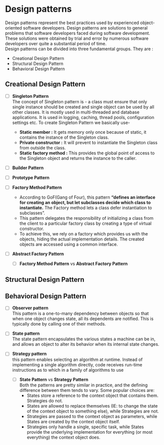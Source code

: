 # Design patterns
Design patterns represent the best practices used by experienced object-oriented software developers. Design patterns are solutions to general problems that software developers faced during software development. These solutions were obtained by trial and error by numerous software developers over quite a substantial period of time.  
Design patterns can be divided into three fundamental groups. They are :
- Creational Design Pattern
- Structural Design Pattern
- Behavioral Design Pattern
 ## Creational Design Pattern
 
 - [ ] **Singleton Pattern**
<br>The concept of Singleton pattern is - a class must ensure that only single instance should be created and single object can be used by all other classes. It is mostly used in multi-threaded and database applications. It is used in logging, caching, thread pools, configuration settings etc. To create Singleton Pattern we basically use-
	- **Static member :** It gets memory only once because of static, it contains the instance of the Singleton class.
	- **Private constructor :** It will prevent to instantiate the Singleton class from outside the class.
	- **Static factory method :** This provides the global point of access to the Singleton object and returns the instance to the caller.
 
 - [ ] **Builder Pattern**
 - [ ] **Prototype Pattern**
 - [ ] **Factory Method Pattern**

	 - According to GoF(Gang of Four), this pattern  **“defines an interface for creating an object, but let subclasses decide which class to instantiate.**  The Factory method lets a class defer instantiation to subclasses”.
	- This pattern delegates the responsibility of initializing a class from the client to a particular factory class by creating a type of virtual constructor.
	- To achieve this, we rely on a factory which provides us with the objects, hiding the actual implementation details. The created objects are accessed using a common interface.

 - [ ] **Abstract Factory Pattern**
	 - [ ] **Factory Method Pattern** vs **Abstract Factory Pattern**

## Structural Design Pattern
## Behavioral Design Pattern

	

 - [ ] **Observer pattern**
<br> This pattern is a one-to-many dependency between objects so that when one object changes state, all its dependents are notified. This is typically done by calling one of their methods.

 - [ ] **State pattern**
<br>The state pattern encapsulates the various states a machine can be in, and allows an object to alter its behavior when its internal state changes. 

 - [ ] **Strategy pattern**
<br>this pattern enables selecting an algorithm at runtime. Instead of implementing a single algorithm directly, code receives run-time instructions as to which in a family of algorithms to use

	- [ ] **State Pattern** vs **Strategy Pattern**
	<br> Both the patterns are pretty similar in practice, and the defining difference between them tends to vary. Some popular choices are:
		- States store a reference to the context object that contains them.   
   Strategies do not.
 		- States are allowed to replace themselves (IE: to change the state of the context object to something else), while Strategies are not.
		- Strategies are passed to the context object as parameters, while States are created by the context object itself.
		- Strategies only handle a single, specific task, while States provide the underlying implementation for everything (or most   
   everything) the context object does.
